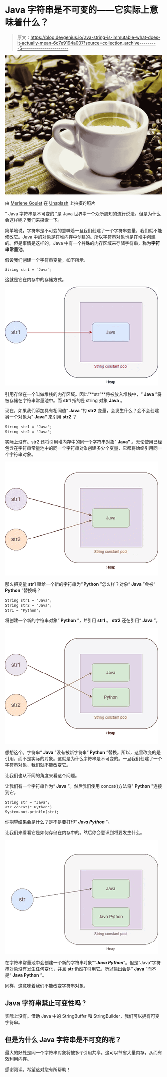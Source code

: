 # Java 字符串是不可变的——它实际上意味着什么？

> 原文：<https://blog.devgenius.io/java-string-is-immutable-what-does-it-actually-mean-6c7e9194a007?source=collection_archive---------5----------------------->

![](img/7ef9ebce451220557daf2873988b02c8.png)

由 [Merlene Goulet](https://unsplash.com/@merlenegoulet?utm_source=unsplash&utm_medium=referral&utm_content=creditCopyText) 在 [Unsplash](https://unsplash.com/s/photos/java?utm_source=unsplash&utm_medium=referral&utm_content=creditCopyText) 上拍摄的照片

" Java 字符串是不可变的."是 Java 世界中一个众所周知的流行说法。但是为什么会这样呢？我们来探索一下。

简单地说，字符串是不可变的意味着一旦我们创建了一个字符串变量，我们就不能修改它。Java 中的对象是在堆内存中创建的。所以字符串对象也是在堆中创建的。但是事情是这样的，Java 中有一个特殊的内存区域来存储字符串，称为**字符串常量池**。

假设我们创建一个字符串变量，如下所示。

```
String str1 = "Java";
```

这就是它在内存中的存储方式。

![](img/cdfb875f3994131c3aa4a715a151fa31.png)

引用存储在一个叫做堆栈的内存区域。因此“**str”**将被放入堆栈中，“ **Java** ”将被存储在字符串常量池中。而 **str1** 指的是 string 对象 **Java** 。

现在，如果我们添加具有相同值“ **Java** ”的 **str2** 变量，会发生什么？会不会创建另一个对象为" **Java"** 来引用 **str2** ？

```
String str1 = "Java";
String str2 = "Java";
```

实际上没有。str2 还将引用堆内存中的同一个字符串对象" **Java"** 。无论使用已经包含在字符串常量池中的同一个字符串对象创建多少个变量，它都将始终引用同一个字符串对象。

![](img/3d6ef6307c949c13b55476f573ccfc87.png)

那么把变量 **str1** 赋给一个新的字符串为“ **Python** ”怎么样？对象“ **Java** ”会被“ **Python** ”替换吗？

```
String str1 = "Java";
String str2 = "Java";
Str1 = "Python";
```

将创建一个新的字符串对象“ **Python** ”，并引用 **str1** 。 **str2** 还在引用“ **Java** ”。

![](img/08ba92d3c57449d6bf7ffa159a35f66c.png)

想想这个。字符串“ **Java** ”没有被新字符串“ **Python** ”替换。所以，这里改变的是引用，而不是实际的对象。这就是为什么字符串是不可变的。一旦我们创建了一个字符串对象，我们就不能改变它。

让我们也从不同的角度来看这个问题。

让我们有一个字符串作为“ **Java** ”。然后我们使用 concat()方法将" **Python** "连接到它。

```
String str = "Java";
str.concat(" Python")
System.out.println(str);
```

你期望结果会是什么？是不是要打印“ ***Java Python*** ”。

让我们来看看它是如何存储在内存中的。然后你会意识到将要发生什么。

![](img/24062d08f7d41522dc967b60207a170a.png)

在字符串常量池中会创建一个新的字符串对象“***”Java Python***”。但是“Java”字符串对象没有发生任何变化，并且 **str** 仍然在引用它。所以输出会是“ **Java** ”而不是“ **Java Python** ”。

同样，这意味着我们不能改变字符串对象。

## Java 字符串禁止可变性吗？

实际上没有。借助 Java 中的 StringBuffer 和 StringBuilder，我们可以拥有可变字符串。

## 但是为什么 Java 字符串是不可变的呢？

最大的好处是同一个字符串对象将被多个引用共享。这可以节省大量内存，从而有效利用内存。

感谢阅读。希望这对您有所帮助！